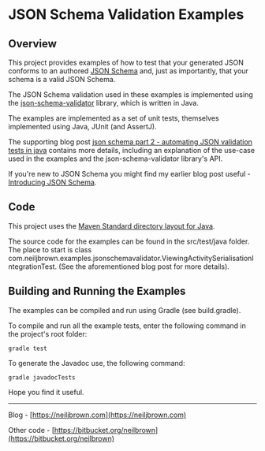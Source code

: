# JSON Schema Validation Examples

## Overview
This project provides examples of how to test that your generated JSON conforms to an authored [JSON Schema](http://json-schema.org/) and, just as importantly, that your schema is a valid JSON Schema.

The JSON Schema validation used in these examples is implemented using the [json-schema-validator](https://github.com/daveclayton/json-schema-validator) library, which is written in Java. 

The examples are implemented as a set of unit tests, themselves implemented using Java, JUnit (and AssertJ).

The supporting blog post [json schema part 2 - automating JSON validation tests in java](https://neiljbrown.com/2016/09/25/json-schema-part-2-automating-json-validation-tests/) 
contains more details, including an explanation of the use-case used in the examples and the json-schema-validator library's API.

If you're new to JSON Schema you might find my earlier blog post useful - [Introducing JSON Schema](https://neiljbrown.com/2016/06/28/introducing-json-schema/). 

## Code
This project uses the [Maven Standard directory layout for Java](https://maven.apache.org/guides/introduction/introduction-to-the-standard-directory-layout.html). 

The source code for the examples can be found in the src/test/java folder. The place to start is class 
com.neiljbrown.examples.jsonschemavalidator.ViewingActivitySerialisationIntegrationTest.  (See the aforementioned 
blog post for more details). 

## Building and Running the Examples 
The examples can be compiled and run using Gradle (see build.gradle).

To compile and run all the example tests, enter the  following command in the project's root folder:

``gradle test``

To generate the Javadoc use, the following command:
 
``gradle javadocTests``

Hope you find it useful.

---
Blog - [https://neiljbrown.com](https://neiljbrown.com)

Other code - [https://bitbucket.org/neilbrown](https://bitbucket.org/neilbrown) 